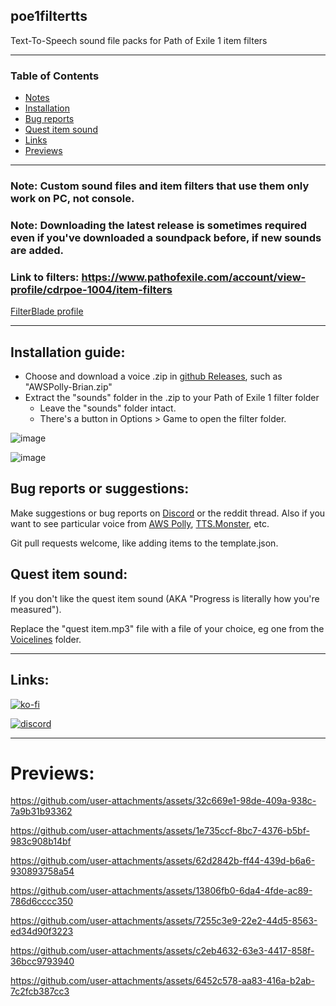 ## poe1filtertts
Text-To-Speech sound file packs for Path of Exile 1 item filters

---
### Table of Contents
- [Notes](#poe1filtertts)
- [Installation](#installation-guide)
- [Bug reports](#bug-reports-or-suggestions)
- [Quest item sound](#quest-item-sound)
- [Links](#links)
- [Previews](#previews)
---

### Note: Custom sound files and item filters that use them only work on PC, not console.

### Note: Downloading the latest release is sometimes required even if you've downloaded a soundpack before, if new sounds are added.

### Link to filters: https://www.pathofexile.com/account/view-profile/cdrpoe-1004/item-filters

[FilterBlade profile](https://www.filterblade.xyz/Profile?name=cdrpoe%231004&game=Poe1)

---

## Installation guide:
- Choose and download a voice .zip in [github Releases](https://github.com/cdrg/poe1filtertts/releases/latest), such as "AWSPolly-Brian.zip"
- Extract the "sounds" folder in the .zip to your Path of Exile 1 filter folder
  - Leave the "sounds" folder intact.
  - There's a button in Options > Game to open the filter folder.

![image](https://github.com/user-attachments/assets/58ef8af8-64aa-463d-828d-ac18c1271c2e)

![image](https://github.com/user-attachments/assets/6058a8ac-434f-4db2-8152-4415438e6ab6)

## Bug reports or suggestions:

Make suggestions or bug reports on [Discord](https://discord.gg/gRMjT5gVms) or the reddit thread. Also if you want to see particular voice from [AWS Polly](https://ttsmp3.com/), [TTS.Monster](https://tts.monster/), etc.

Git pull requests welcome, like adding items to the template.json.

## Quest item sound: 

If you don't like the quest item sound (AKA "Progress is literally how you're measured").

Replace the "quest item.mp3" file with a file of your choice, eg one from the [Voicelines](https://github.com/cdrg/poe1filtertts/tree/main/voicelines) folder.

---
## Links:

[![ko-fi](https://ko-fi.com/img/githubbutton_sm.svg)](https://ko-fi.com/I2I7ROZFD)

[![discord](https://cdn.prod.website-files.com/6257adef93867e50d84d30e2/66e3d74e9607e61eeec9c91b_Logo.svg)](https://discord.gg/gRMjT5gVms)

---

# Previews:
https://github.com/user-attachments/assets/32c669e1-98de-409a-938c-7a9b31b93362

https://github.com/user-attachments/assets/1e735ccf-8bc7-4376-b5bf-983c908b14bf

https://github.com/user-attachments/assets/62d2842b-ff44-439d-b6a6-930893758a54

https://github.com/user-attachments/assets/13806fb0-6da4-4fde-ac89-786d6cccc350

https://github.com/user-attachments/assets/7255c3e9-22e2-44d5-8563-ed34d90f3223

https://github.com/user-attachments/assets/c2eb4632-63e3-4417-858f-36bcc9793940

https://github.com/user-attachments/assets/6452c578-aa83-416a-b2ab-7c2fcb387cc3
